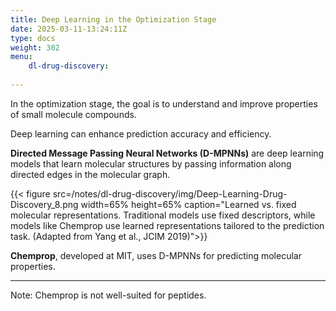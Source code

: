```yaml
---
title: Deep Learning in the Optimization Stage
date: 2025-03-11-13:24:11Z
type: docs 
weight: 302
menu: 
    dl-drug-discovery:
        
---
```


In the optimization stage, the goal is to understand and improve properties of small molecule compounds.

Deep learning can enhance prediction accuracy and efficiency.

**Directed Message Passing Neural Networks (D-MPNNs)** are deep learning models that learn molecular structures by passing information along directed edges in the molecular graph.

{{< figure src=/notes/dl-drug-discovery/img/Deep-Learning-Drug-Discovery_8.png width=65% height=65% caption="Learned vs. fixed molecular representations. Traditional models use fixed descriptors, while models like Chemprop use learned representations tailored to the prediction task. (Adapted from Yang et al., JCIM 2019)">}}

**Chemprop**, developed at MIT, uses D-MPNNs for predicting molecular properties.

-------------------------------------------------------------------------------
Note: Chemprop is not well-suited for peptides.
